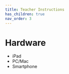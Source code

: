 ```yaml
---
title: Teacher Instructions
has_children: true
nav_order: 3
---
```

# Hardware

- iPad
- PC/Mac
- Smartphone